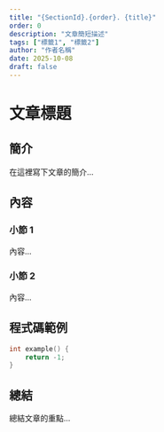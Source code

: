 ```yaml
---
title: "{SectionId}.{order}. {title}"
order: 0
description: "文章簡短描述"
tags: ["標籤1", "標籤2"]
author: "作者名稱"
date: 2025-10-08
draft: false
---
```


# 文章標題

## 簡介

在這裡寫下文章的簡介...

## 內容

### 小節 1

內容...

### 小節 2

內容...

## 程式碼範例

```cpp
int example() {
    return -1;
}
```

## 總結

總結文章的重點...
